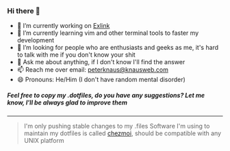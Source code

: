 ### Hi there 👋

- 🔭 I’m currently working on [Exlink](https://exlink.com)
- 🌱 I’m currently learning vim and other terminal tools to faster my development
- 🤔 I’m looking for people who are enthusiasts and geeks as me, it's hard to talk with me if you don't know your shit
- 💬 Ask me about anything, if I don't know I'll find the answer
- 📫 Reach me over email: peterknaus@knausweb.com
- 😄 Pronouns: He/Him (I don't have random mental disorder)

  
##### Feel free to copy my .dotfiles, do you have any suggestions? Let me know, I'll be always glad to improve them
----
> I'm only pushing stable changes to my .files
Software I'm using to maintain my dotfiles is called [chezmoi](https://chezmoi.io), should be compatible with any UNIX platform

<!--
- ⚡ Fun fact:
-->

<!--
**pknaus3/pknaus3** is a ✨ _special_ ✨ repository because its `README.md` (this file) appears on your GitHub profile.

Here are some ideas to get you started:

- 🔭 I’m currently working on ...
- 🌱 I’m currently learning ...
- 👯 I’m looking to collaborate on ...
- 🤔 I’m looking for help with ...
- 💬 Ask me about ...
- 📫 How to reach me: ...
- 😄 Pronouns: ...
- ⚡ Fun fact: ...
-->
